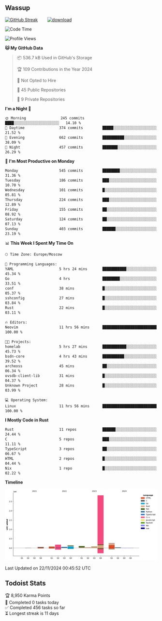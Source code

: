 ## Wassup

<!--
-->

[![GitHub Streak](http://github-readme-streak-stats.herokuapp.com?user=archeoss&theme=shades-of-purple&hide_border=true&date_format=j%20M%5B%20Y%5D)](https://git.io/streak-stats)&nbsp;&nbsp;&nbsp;&nbsp;&nbsp;&nbsp;&nbsp;&nbsp;[![download](https://user-images.githubusercontent.com/68448737/147796309-d8b65b1d-4dde-40d9-b03a-2b42aaa6cd43.jpeg)
](http://bmstu.ru/)

<!--START_SECTION:waka-->
![Code Time](http://img.shields.io/badge/Code%20Time-3%2C440%20hrs%2014%20mins-blue)

![Profile Views](http://img.shields.io/badge/Profile%20Views-0-blue)

**🐱 My GitHub Data** 

> 📦 536.7 kB Used in GitHub's Storage 
 > 
> 🏆 109 Contributions in the Year 2024
 > 
> 🚫 Not Opted to Hire
 > 
> 📜 45 Public Repositories 
 > 
> 🔑 9 Private Repositories 
 > 
**I'm a Night 🦉** 

```text
🌞 Morning                245 commits         ████░░░░░░░░░░░░░░░░░░░░░   14.10 % 
🌆 Daytime                374 commits         █████░░░░░░░░░░░░░░░░░░░░   21.52 % 
🌃 Evening                662 commits         ██████████░░░░░░░░░░░░░░░   38.09 % 
🌙 Night                  457 commits         ███████░░░░░░░░░░░░░░░░░░   26.29 % 
```
📅 **I'm Most Productive on Monday** 

```text
Monday                   545 commits         ████████░░░░░░░░░░░░░░░░░   31.36 % 
Tuesday                  186 commits         ███░░░░░░░░░░░░░░░░░░░░░░   10.70 % 
Wednesday                101 commits         █░░░░░░░░░░░░░░░░░░░░░░░░   05.81 % 
Thursday                 224 commits         ███░░░░░░░░░░░░░░░░░░░░░░   12.89 % 
Friday                   155 commits         ██░░░░░░░░░░░░░░░░░░░░░░░   08.92 % 
Saturday                 124 commits         ██░░░░░░░░░░░░░░░░░░░░░░░   07.13 % 
Sunday                   403 commits         ██████░░░░░░░░░░░░░░░░░░░   23.19 % 
```


📊 **This Week I Spent My Time On** 

```text
🕑︎ Time Zone: Europe/Moscow

💬 Programming Languages: 
YAML                     5 hrs 24 mins       ███████████░░░░░░░░░░░░░░   45.34 % 
Go                       4 hrs               ████████░░░░░░░░░░░░░░░░░   33.51 % 
conf                     38 mins             █░░░░░░░░░░░░░░░░░░░░░░░░   05.37 % 
sshconfig                27 mins             █░░░░░░░░░░░░░░░░░░░░░░░░   03.84 % 
Rust                     22 mins             █░░░░░░░░░░░░░░░░░░░░░░░░   03.11 % 

🔥 Editors: 
Neovim                   11 hrs 56 mins      █████████████████████████   100.00 % 

🐱‍💻 Projects: 
homelab                  5 hrs 27 mins       ███████████░░░░░░░░░░░░░░   45.73 % 
bsdn-core                4 hrs 43 mins       ██████████░░░░░░░░░░░░░░░   39.52 % 
archeoss                 45 mins             ██░░░░░░░░░░░░░░░░░░░░░░░   06.34 % 
ovsdb-client-lib         31 mins             █░░░░░░░░░░░░░░░░░░░░░░░░   04.37 % 
Unknown Project          28 mins             █░░░░░░░░░░░░░░░░░░░░░░░░   03.99 % 

💻 Operating System: 
Linux                    11 hrs 56 mins      █████████████████████████   100.00 % 
```

**I Mostly Code in Rust** 

```text
Rust                     11 repos            ██████░░░░░░░░░░░░░░░░░░░   24.44 % 
C                        5 repos             ███░░░░░░░░░░░░░░░░░░░░░░   11.11 % 
TypeScript               3 repos             ██░░░░░░░░░░░░░░░░░░░░░░░   06.67 % 
HTML                     2 repos             █░░░░░░░░░░░░░░░░░░░░░░░░   04.44 % 
Nix                      1 repo              █░░░░░░░░░░░░░░░░░░░░░░░░   02.22 % 
```



**Timeline**

![Lines of Code chart](https://raw.githubusercontent.com/archeoss/archeoss/master/assets/bar_graph.png)


 Last Updated on 22/11/2024 00:45:52 UTC
<!--END_SECTION:waka-->

## Todoist Stats

<!-- TODO-IST:START -->
🏆  8,950 Karma Points           
🌸  Completed 0 tasks today           
✅  Completed 456 tasks so far           
⏳  Longest streak is 11 days
<!-- TODO-IST:END -->
